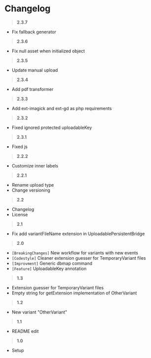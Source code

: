 Changelog
=

> **2.3.7**
- Fix fallback generator

> **2.3.6**
- Fix null asset when initialized object 

> **2.3.5**
- Update manual upload 

> **2.3.4**
- Add pdf transformer

> **2.3.3**
- Add ext-imagick and ext-gd as php requirements

> **2.3.2**
- Fixed ignored protected uploadableKey

> **2.3.1**
- Fixed js

> **2.2.2**
- Customize inner labels

> **2.2.1**
- Rename upload type
- Change versioning

> **2.2**
- Changelog
- License

> **2.1**
- Fix add variantFileName extension in UploadablePersistentBridge

> **2.0**
- `[BreakingChanges]` New workflow for variants with new events
- `[Codestyle]` Cleaner extension guesser for TemporaryVariant files
- `[Improvment]` Generic dbmap command
- `[Feature]` UploadableKey annotation

> **1.3**
- Extension guesser for TemporaryVariant files
- Empty string for getExtension implementation of OtherVariant

> **1.2**
- New variant "OtherVariant"

> **1.1**
- README edit

> **1.0**
- Setup

